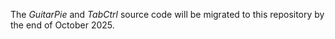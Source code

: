 The *GuitarPie* and *TabCtrl* source code will be migrated to this repository by the end of October 2025.
